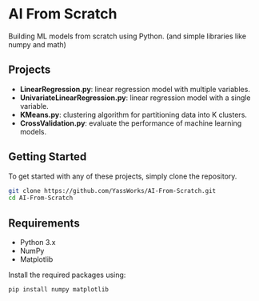 # AI From Scratch

Building ML models from scratch using Python. (and simple libraries like numpy and math)

## Projects

- **LinearRegression.py**: linear regression model with multiple variables.
- **UnivariateLinearRegression.py**: linear regression model with a single variable.
- **KMeans.py**: clustering algorithm for partitioning data into K clusters.
- **CrossValidation.py**: evaluate the performance of machine learning models.

## Getting Started

To get started with any of these projects, simply clone the repository.

```bash
git clone https://github.com/YassWorks/AI-From-Scratch.git
cd AI-From-Scratch
```

## Requirements

- Python 3.x
- NumPy
- Matplotlib

Install the required packages using:

```bash
pip install numpy matplotlib
```